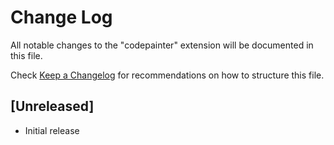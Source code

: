 # Change Log

All notable changes to the "codepainter" extension will be documented in this file.

Check [Keep a Changelog](http://keepachangelog.com/) for recommendations on how to structure this file.

## [Unreleased]

- Initial release